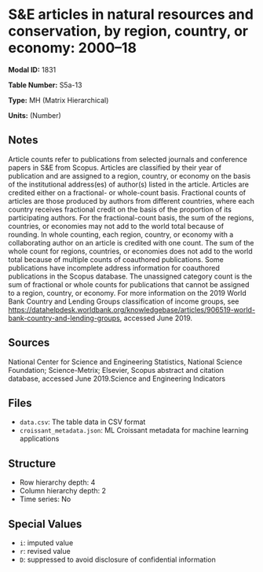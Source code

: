 # S&E articles in natural resources and conservation, by region, country, or economy: 2000–18

**Modal ID:** 1831

**Table Number:** S5a-13

**Type:** MH (Matrix Hierarchical)

**Units:** (Number)

## Notes

Article counts refer to publications from selected journals and conference papers in S&E from Scopus. Articles are classified by their year of publication and are assigned to a region, country, or economy on the basis of the institutional address(es) of author(s) listed in the article. Articles are credited either on a fractional- or whole-count basis. Fractional counts of articles are those produced by authors from different countries, where each country receives fractional credit on the basis of the proportion of its participating authors. For the fractional-count basis, the sum of the regions, countries, or economies may not add to the world total because of rounding. In whole counting, each region, country, or economy with a collaborating author on an article is credited with one count. The sum of the whole count for regions, countries, or economies does not add to the world total because of multiple counts of coauthored publications. Some publications have incomplete address information for coauthored publications in the Scopus database. The unassigned category count is the sum of fractional or whole counts for publications that cannot be assigned to a region, country, or economy. For more information on the 2019 World Bank Country and Lending Groups classification of income groups, see https://datahelpdesk.worldbank.org/knowledgebase/articles/906519-world-bank-country-and-lending-groups, accessed June 2019.

## Sources

National Center for Science and Engineering Statistics, National Science Foundation; Science-Metrix; Elsevier, Scopus abstract and citation database, accessed June 2019.Science and Engineering Indicators

## Files

- `data.csv`: The table data in CSV format
- `croissant_metadata.json`: ML Croissant metadata for machine learning applications

## Structure

- Row hierarchy depth: 4
- Column hierarchy depth: 2
- Time series: No

## Special Values

- `i`: imputed value
- `r`: revised value
- `D`: suppressed to avoid disclosure of confidential information
